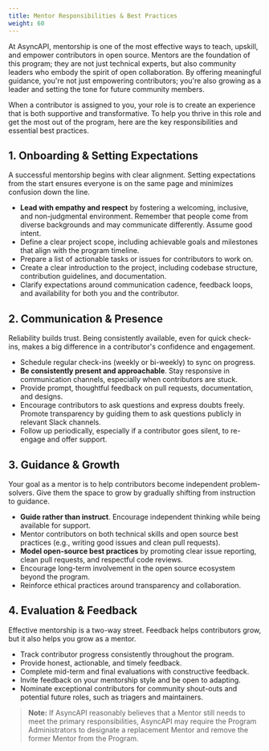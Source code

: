```yaml
---
title: Mentor Responsibilities & Best Practices
weight: 60
---
```


At AsyncAPI, mentorship is one of the most effective ways to teach, upskill, and empower contributors in open source. Mentors are the foundation of this program; they are not just technical experts, but also community leaders who embody the spirit of open collaboration. By offering meaningful guidance, you're not just empowering contributors; you're also growing as a leader and setting the tone for future community members.

When a contributor is assigned to you, your role is to create an experience that is both supportive and transformative. To help you thrive in this role and get the most out of the program, here are the key responsibilities and essential best practices.

## 1. Onboarding & Setting Expectations

A successful mentorship begins with clear alignment. Setting expectations from the start ensures everyone is on the same page and minimizes confusion down the line.

- **Lead with empathy and respect** by fostering a welcoming, inclusive, and non-judgmental environment. Remember that people come from diverse backgrounds and may communicate differently. Assume good intent.  
- Define a clear project scope, including achievable goals and milestones that align with the program timeline.  
- Prepare a list of actionable tasks or issues for contributors to work on.  
- Create a clear introduction to the project, including codebase structure, contribution guidelines, and documentation.  
- Clarify expectations around communication cadence, feedback loops, and availability for both you and the contributor.  

## 2. Communication & Presence
Reliability builds trust. Being consistently available, even for quick check-ins, makes a big difference in a contributor's confidence and engagement.

- Schedule regular check-ins (weekly or bi-weekly) to sync on progress.  
- **Be consistently present and approachable**. Stay responsive in communication channels, especially when contributors are stuck.  
- Provide prompt, thoughtful feedback on pull requests, documentation, and designs.  
- Encourage contributors to ask questions and express doubts freely. Promote transparency by guiding them to ask questions publicly in relevant Slack channels.  
- Follow up periodically, especially if a contributor goes silent, to re-engage and offer support.  

## 3. Guidance & Growth
Your goal as a mentor is to help contributors become independent problem-solvers. Give them the space to grow by gradually shifting from instruction to guidance.

- **Guide rather than instruct**. Encourage independent thinking while being available for support.  
- Mentor contributors on both technical skills and open source best practices (e.g., writing good issues and clean pull requests).  
- **Model open-source best practices** by promoting clear issue reporting, clean pull requests, and respectful code reviews.  
- Encourage long-term involvement in the open source ecosystem beyond the program.  
- Reinforce ethical practices around transparency and collaboration.  

## 4. Evaluation & Feedback
Effective mentorship is a two-way street. Feedback helps contributors grow, but it also helps you grow as a mentor.

- Track contributor progress consistently throughout the program.  
- Provide honest, actionable, and timely feedback.  
- Complete mid-term and final evaluations with constructive feedback.  
- Invite feedback on your mentorship style and be open to adapting.  
- Nominate exceptional contributors for community shout-outs and potential future roles, such as triagers and maintainers. 


> **Note:** If AsyncAPI reasonably believes that a Mentor still needs to meet the primary responsibilities, AsyncAPI may require the Program Administrators to designate a replacement Mentor and remove the former Mentor from the Program.